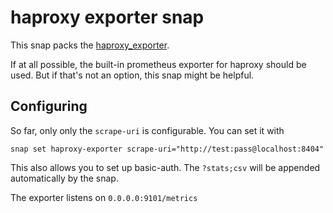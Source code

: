 # haproxy exporter snap

This snap packs the [haproxy_exporter](https://github.com/prometheus/haproxy_exporter).

If at all possible, the built-in prometheus exporter for haproxy should be used. But if that's not an option, this snap might be helpful.

## Configuring

So far, only only the `scrape-uri` is configurable. You can set it with
```
snap set haproxy-exporter scrape-uri="http://test:pass@localhost:8404"
```
This also allows you to set up basic-auth. The `?stats;csv` will be appended automatically by the snap.

The exporter listens on `0.0.0.0:9101/metrics`
